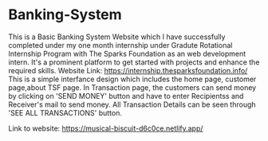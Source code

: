 # Banking-System
This is a Basic Banking System Website which I have successfully completed under my one month internship under Gradute Rotational Internship Program with The Sparks Foundation as an web development intern.
It's a prominent platform to get started with projects and enhance the required skills.
Website Link: https://internship.thesparksfoundation.info/
This is a simple interfance design which includes the home page, customer page,about TSF page.
In Transaction page, the customers can send money by clicking on 'SEND MONEY' button and have to enter Recipientss and Receiver's mail to send money.
All Transaction Details can be seen through 'SEE ALL TRANSACTIONS' button.

Link to website: https://musical-biscuit-d6c0ce.netlify.app/
